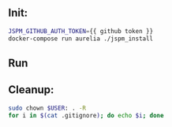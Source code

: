 
## Init:
```bash
JSPM_GITHUB_AUTH_TOKEN={{ github token }}
docker-compose run aurelia ./jspm_install
```

## Run


## Cleanup:
```bash
sudo chown $USER: . -R
for i in $(cat .gitignore); do echo $i; done
```
